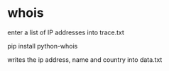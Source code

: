 # whois

enter a list of IP addresses into trace.txt

pip install python-whois

writes the ip address, name and country into data.txt
